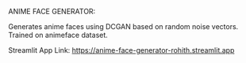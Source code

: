 ANIME FACE GENERATOR:

Generates anime faces using DCGAN based on random noise vectors. Trained on animeface dataset.

Streamlit App Link: https://anime-face-generator-rohith.streamlit.app

